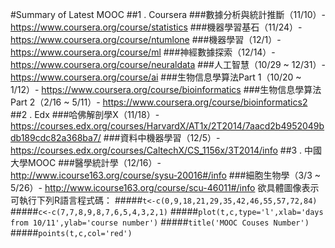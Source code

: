 #Summary of Latest MOOC
##1 . Coursera
###數據分析與統計推斷（11/10）- https://www.coursera.org/course/statistics
###機器學習基石（11/24）- https://www.coursera.org/course/ntumlone
###機器學習（12/1）- https://www.coursera.org/course/ml
###神經數據探索（12/14）- https://www.coursera.org/course/neuraldata
###人工智慧（10/29 ~ 12/31）- https://www.coursera.org/course/ai
###生物信息學算法Part 1（10/20 ~ 1/12）- https://www.coursera.org/course/bioinformatics
###生物信息學算法Part 2（2/16 ~ 5/11）- https://www.coursera.org/course/bioinformatics2
##2 . Edx
###哈佛解剖學X（11/18）-  https://courses.edx.org/courses/HarvardX/AT1x/2T2014/7aacd2b4952049bdb189cdc82a368ba7/
###資料中機器學習（12/5）- https://courses.edx.org/courses/CaltechX/CS_1156x/3T2014/info
##3 . 中國大學MOOC
###醫學統計學（12/16）- http://www.icourse163.org/course/sysu-20016#/info
###細胞生物學（3/3 ~ 5/26）- http://www.icourse163.org/course/scu-46011#/info
欲具體圖像表示可執行下列R語言程式碼：
#####`t<-c(0,9,18,21,29,35,42,46,55,57,72,84)`
#####`c<-c(7,7,8,9,8,7,6,5,4,3,2,1)`
#####`plot(t,c,type='l',xlab='days from 10/11',ylab='course number')`
#####`title('MOOC Couses Number')`
#####`points(t,c,col='red')`

